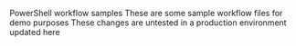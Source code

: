 ﻿PowerShell workflow samples
These are some sample workflow files for demo purposes
These changes are untested in a production environment
updated here
